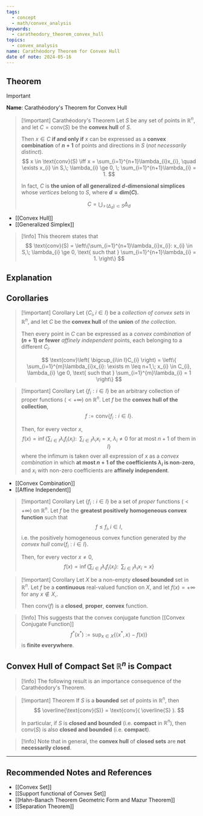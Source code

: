 ```yaml
---
tags:
  - concept
  - math/convex_analysis
keywords:
  - caratheodory_theorem_convex_hull
topics:
  - convex_analysis
name: Carathéodory Theorem for Convex Hull
date of note: 2024-05-16
---
```


## Theorem

>[!important]
>**Name**: Carathéodory's Theorem for Convex Hull

>[!important]  Carathéodory's Theorem
>Let $S$ be any set of points in $\mathbb{R}^n$, and let $C = \text{conv}(S)$ be the **convex hull** of $S$. 
>
>Then $x \in C$ **if and only if** $x$ can be expressed as a **convex combination** of **$n+1$** of points and directions in $S$ (*not necessarily distinct*). 
>$$
>x \in \text{conv}(S) \iff x = \sum_{i=1}^{n+1}\lambda_{i}x_{i}, \quad \exists x_{i} \in S,\; \lambda_{i} \ge 0, \; \sum_{i=1}^{n+1}\lambda_{i} = 1.
>$$
>
>In fact, $C$ is **the union of all generalized $d$-dimensional simplices** whose *vertices* belong to $S$, where **$d = \text{dim}(C)$.**
>
>$$
>C = \bigcup_{\mathcal{V}(\Delta_{d}) \subset S }\Delta_{d}
>$$

- [[Convex Hull]]
- [[Generalized Simplex]]

>[!info]
>This theorem states that
>$$
>\text{conv}(S) = \left\{\sum_{i=1}^{n+1}\lambda_{i}x_{i}: x_{i} \in S,\; \lambda_{i} \ge 0, \text{ such that } \sum_{i=1}^{n+1}\lambda_{i} = 1.  \right\}
>$$

## Explanation


## Corollaries

>[!important] Corollary
>Let $\{C_{i}, i\in I\}$ be a *collection of convex sets* in $\mathbb{R}^n$, and let $C$ be the **convex hull** of the **union** of *the collection*. 
>
>Then every point in $C$ can be expressed as a *convex combination* of **$(n+1)$ or fewer** *affinely independent* points, each belonging to a different $C_{i}.$
>
>$$
>\text{conv}\left( \bigcup_{i\in I}C_{i} \right) = \left\{ \sum_{i=1}^{m}\lambda_{i}x_{i}: \exists m \leq n+1,\; x_{i} \in C_{i}, \lambda_{i} \ge 0, \text{ such that } \sum_{i=1}^{m}\lambda_{i} = 1  \right\}
>$$



>[!important] Corollary
>Let $\{ f_{i}: i\in I \}$ be an arbitrary collection of proper functions ($<+\infty$) on $\mathbb{R}^n$. Let $f$ be the **convex hull of the collection**, $$f := \text{conv}\{f_{i}: i\in I  \}.$$ 
>
>Then, for every vector $x$, 
>$$
>f(x) = \inf\left\{ \sum_{i\in I}\lambda_{i} f_{i}(x_{i}): \;\; \sum_{i\in I}\lambda_{i}x_{i} = x, \;\lambda_{i} \neq 0 \text{ for at most }n+1 \text{ of them in }I \right\}
>$$
>where the infimum is taken over all expression of $x$ as a *convex combination* in which **at most $n+1$ of the coefficients $\lambda_{i}$ is non-zero**, and $x_{i}$ with non-zero coefficients are **affinely independent**.

- [[Convex Combination]]
- [[Affine Independent]]

>[!important] Corollary
>Let $\{ f_{i}: i\in I \}$ be a set of *proper* functions ($<+\infty$) on $\mathbb{R}^n$. Let $f$ be the **greatest positively homogeneous convex function** such that 
>$$
>f \leq f_{i}, i \in I, 
>$$
>i.e. the positively homogeneous convex function generated by *the convex hull* $\text{conv}\{f_{i}: i\in I  \}$. 
>
>Then, for every vector $x \neq 0$, 
>$$
>f(x) = \inf\left\{ \sum_{i\in I}\lambda_{i} f_{i}(x_{i}): \;\; \sum_{i\in I}\lambda_{i}x_{i} = x  \right\}
>$$

>[!important] Corollary
>Let $X$ be a non-empty **closed bounded** set in $\mathbb{R}^n$. Let $f$ be a **continuous** real-valued function on $X$, and let $f(x) = +\infty$ for any $x \not\in X$,. 
>
>Then $\text{conv}(f)$ is a **closed**, **proper**, **convex** function.

>[!info]
>This suggests that the convex conjugate function [[Convex Conjugate Function]]
>$$
>f^{*}(x^{*}) := \sup_{x \in X}\left\{ \left\langle x^{*},x\right\rangle - f(x) \right\}
>$$
>is **finite everywhere**.



## Convex Hull of Compact Set $\mathbb{R}^n$ is Compact

>[!info]
>The following result is an importance consequence of the Carathéodory's Theorem.


>[!important] Theorem
>If $S$ is a **bounded** set of points in $\mathbb{R}^n$, then 
>$$
>\overline{\text{conv}(S)} = \text{conv}( \overline{S} ).
>$$
>
>In particular, if $S$ is **closed and bounded** (i.e. **compact** in $\mathbb{R}^n$), then $\text{conv}(S)$ is also **closed and bounded** (i.e. **compact**).

>[!info]
>Note that in general, the **convex hull** of **closed sets** are **not necessarily closed**.



-----------
##  Recommended Notes and References


- [[Convex Set]]
- [[Support functional of Convex Set]]
- [[Hahn-Banach Theorem Geometric Form and Mazur Theorem]]
- [[Separation Theorem]]